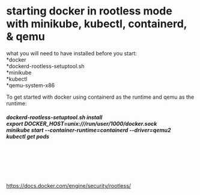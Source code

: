 # starting docker in rootless mode with minikube, kubectl, containerd, & qemu

what you will need to have installed before you start:<br>
*docker<br>
*dockerd-rootless-setuptool.sh<br>
*minikube<br>
*kubectl<br>
*qemu-system-x86<br>

To get started with docker using containerd as the runtime and qemu as the runtime:<br>

<b><h6>dockerd-rootless-setuptool.sh install<br>
export DOCKER_HOST=unix:///run/user/1000/docker.sock<br>
minikube start --container-runtime=containerd --driver=qemu2<br>
kubectl get pods</h6></b><br>
<br>
<br>
<br>

https://docs.docker.com/engine/security/rootless/

